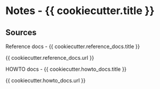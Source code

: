 # Notes - {{ cookiecutter.title }}

## Sources

Reference docs - {{ cookiecutter.reference_docs.title }}

{{ cookiecutter.reference_docs.url }}

HOWTO docs - {{ cookiecutter.howto_docs.title }}

{{ cookiecutter.howto_docs.url }}
